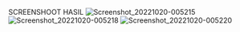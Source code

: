 SCREENSHOOT HASIL
![Screenshot_20221020-005215](https://user-images.githubusercontent.com/78890049/196768293-50e078b2-c0ec-4d08-b177-4ab424be107e.png)
![Screenshot_20221020-005218](https://user-images.githubusercontent.com/78890049/196768300-dfe01a21-0c6d-4dc2-a7f0-b4e95d873e4b.png)
![Screenshot_20221020-005220](https://user-images.githubusercontent.com/78890049/196768302-64a8d0c0-9879-4c25-bfbd-9ddebf783d9d.png)
